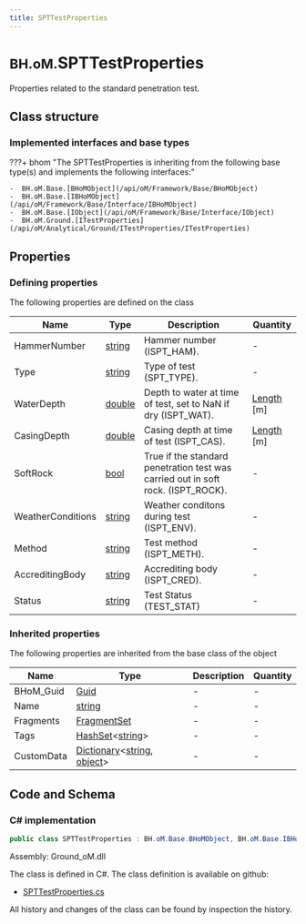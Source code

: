 ```yaml
---
title: SPTTestProperties
---
```


# <small>BH.oM.</small>**SPTTestProperties**

Properties related to the standard penetration test.

## Class structure

### Implemented interfaces and base types

???+ bhom "The SPTTestProperties is inheriting from the following base type(s) and implements the following interfaces:"

    -  BH.oM.Base.[BHoMObject](/api/oM/Framework/Base/BHoMObject)
    -  BH.oM.Base.[IBHoMObject](/api/oM/Framework/Base/Interface/IBHoMObject)
    -  BH.oM.Base.[IObject](/api/oM/Framework/Base/Interface/IObject)
    -  BH.oM.Ground.[ITestProperties](/api/oM/Analytical/Ground/ITestProperties/ITestProperties)


## Properties



### Defining properties

The following properties are defined on the class

| Name             | Type             | Description      | Quantity         |
|------------------|------------------|------------------|------------------|
| HammerNumber | [string](https://learn.microsoft.com/en-us/dotnet/api/System.String?view=netstandard-2.0) | Hammer number (ISPT_HAM). | - |
| Type | [string](https://learn.microsoft.com/en-us/dotnet/api/System.String?view=netstandard-2.0) | Type of test (SPT_TYPE). | - |
| WaterDepth | [double](https://learn.microsoft.com/en-us/dotnet/api/System.Double?view=netstandard-2.0) | Depth to water at time of test, set to NaN if dry (ISPT_WAT). | [Length](/api/oM/Dimensional/Quantities/Attributes/Length) [m] |
| CasingDepth | [double](https://learn.microsoft.com/en-us/dotnet/api/System.Double?view=netstandard-2.0) | Casing depth at time of test (ISPT_CAS). | [Length](/api/oM/Dimensional/Quantities/Attributes/Length) [m] |
| SoftRock | [bool](https://learn.microsoft.com/en-us/dotnet/api/System.Boolean?view=netstandard-2.0) | True if the standard penetration test was carried out in soft rock. (ISPT_ROCK). | - |
| WeatherConditions | [string](https://learn.microsoft.com/en-us/dotnet/api/System.String?view=netstandard-2.0) | Weather conditons during test (ISPT_ENV). | - |
| Method | [string](https://learn.microsoft.com/en-us/dotnet/api/System.String?view=netstandard-2.0) | Test method (ISPT_METH). | - |
| AccreditingBody | [string](https://learn.microsoft.com/en-us/dotnet/api/System.String?view=netstandard-2.0) | Accrediting body (ISPT_CRED). | - |
| Status | [string](https://learn.microsoft.com/en-us/dotnet/api/System.String?view=netstandard-2.0) | Test Status (TEST_STAT) | - |


### Inherited properties
The following properties are inherited from the base class of the object

| Name             | Type             | Description      | Quantity         |
|------------------|------------------|------------------|------------------|
| BHoM_Guid | [Guid](https://learn.microsoft.com/en-us/dotnet/api/System.Guid?view=netstandard-2.0) | - | - |
| Name | [string](https://learn.microsoft.com/en-us/dotnet/api/System.String?view=netstandard-2.0) | - | - |
| Fragments | [FragmentSet](/api/oM/Framework/Base/FragmentSet) | - | - |
| Tags | [HashSet](https://learn.microsoft.com/en-us/dotnet/api/System.Collections.Generic.HashSet-1?view=netstandard-2.0)&lt;[string](https://learn.microsoft.com/en-us/dotnet/api/System.String?view=netstandard-2.0)&gt; | - | - |
| CustomData | [Dictionary](https://learn.microsoft.com/en-us/dotnet/api/System.Collections.Generic.Dictionary-2?view=netstandard-2.0)&lt;[string](https://learn.microsoft.com/en-us/dotnet/api/System.String?view=netstandard-2.0), [object](https://learn.microsoft.com/en-us/dotnet/api/System.Object?view=netstandard-2.0)&gt; | - | - |


## Code and Schema

### C# implementation

``` C# title="C#"
public class SPTTestProperties : BH.oM.Base.BHoMObject, BH.oM.Base.IBHoMObject, BH.oM.Base.IObject, BH.oM.Ground.ITestProperties
```

Assembly: Ground_oM.dll

The class is defined in C#. The class definition is available on github:

- [SPTTestProperties.cs](https://github.com/BHoM/BHoM/blob/develop/Ground_oM/ITestProperties\SPTTestProperties.cs)

All history and changes of the class can be found by inspection the history.
